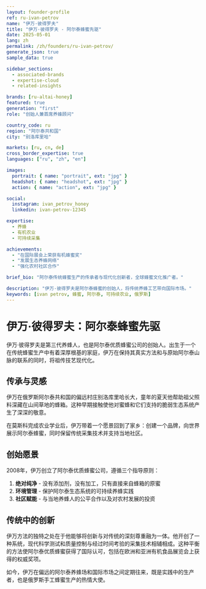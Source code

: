 ```yaml
---
layout: founder-profile
ref: ru-ivan-petrov
name: "伊万·彼得罗夫"
title: "伊万·彼得罗夫 - 阿尔泰蜂蜜先驱"
date: 2025-05-01
lang: zh
permalink: /zh/founders/ru-ivan-petrov/
generate_json: true
sample_data: true

sidebar_sections:
  - associated-brands
  - expertise-cloud
  - related-insights

brands: [ru-altai-honey]
featured: true
generation: "first"
role: "创始人兼首席养蜂顾问"

country_code: ru
region: "阿尔泰共和国"
city: "别洛库里哈"

markets: [ru, cn, de]
cross_border_expertise: true
languages: ["ru", "zh", "en"]

images:
  portrait: { name: "portrait", ext: "jpg" }
  headshot: { name: "headshot", ext: "jpg" }
  action: { name: "action", ext: "jpg" }

social:
  instagram: ivan_petrov_honey
  linkedin: ivan-petrov-12345

expertise:
  - 养蜂
  - 有机农业
  - 可持续采集

achievements:
  - "在国际展会上荣获有机蜂蜜奖"
  - "发展生态养蜂网络"
  - "强化农村社区合作"

brief_bio: "阿尔泰传统蜂蜜生产的传承者与现代化创新者，全球蜂蜜文化推广者。"

description: "伊万·彼得罗夫是阿尔泰蜂蜜的创始人，将传统养蜂工艺带向国际市场。"
keywords: [ivan petrov, 蜂蜜, 阿尔泰, 可持续农业, 俄罗斯]
---
```


# 伊万·彼得罗夫：阿尔泰蜂蜜先驱

伊万·彼得罗夫是第三代养蜂人，也是阿尔泰优质蜂蜜公司的创始人。出生于一个在传统蜂蜜生产中有着深厚根基的家庭，伊万在保持其真实方法和与原始阿尔泰山脉的联系的同时，将祖传技艺现代化。

## 传承与灵感

伊万在俄罗斯阿尔泰共和国的偏远村庄别洛库里哈长大，童年的夏天他帮助祖父照料深藏在山间草地的蜂箱。这种早期接触使他对蜜蜂和它们支持的脆弱生态系统产生了深深的敬意。

在莫斯科完成农业学业后，伊万带着一个愿景回到了家乡：创建一个品牌，向世界展示阿尔泰蜂蜜，同时保留传统采集技术并支持当地社区。

## 创始愿景

2008年，伊万创立了阿尔泰优质蜂蜜公司，遵循三个指导原则：

1. **绝对纯净** - 没有添加剂，没有加工，只有直接来自蜂箱的原蜜
2. **环境管理** - 保护阿尔泰生态系统的可持续养蜂实践
3. **社区赋能** - 与当地养蜂人的公平合作以及对农村发展的投资

## 传统中的创新

伊万方法的独特之处在于他能够将创新与对传统的深刻尊重融为一体。他开创了一种系统，现代科学测试和质量控制与经过时间考验的采集技术相辅相成。这种平衡的方法使阿尔泰优质蜂蜜获得了国际认可，包括在欧洲和亚洲有机食品展览会上获得的权威奖项。

如今，伊万在偏远的阿尔泰养蜂场和国际市场之间定期往来，既是实践中的生产者，也是俄罗斯手工蜂蜜生产的热情大使。
